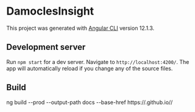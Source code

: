 # DamoclesInsight

This project was generated with [Angular CLI](https://github.com/angular/angular-cli) version 12.1.3.

## Development server

Run `npm start` for a dev server. Navigate to `http://localhost:4200/`. The app will automatically reload if you change any of the source files.

## Build

ng build --prod --output-path docs --base-href https://<owner-name>.github.io/<repo-name>/

